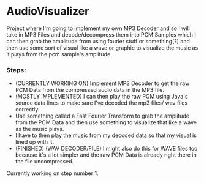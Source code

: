 # AudioVisualizer

Project where I'm going to implement my own MP3 Decoder and so I will take in MP3 Files and decode/decompress them into PCM Samples which I can then grab the amplitude from using fourier stuff or something(?) and then use some sort of visual like a wave or graphic to visualize the music as it plays from the pcm sample's amplitude.

### Steps:
- (CURRENTLY WORKING ON) Implement MP3 Decoder to get the raw PCM Data from the compressed audio data in the MP3 file.
- (MOSTLY IMPLEMENTED) I can then play the raw PCM using Java's source data lines to make sure I've decoded the mp3 files/ wav files correctly.
- Use something called a Fast Fourier Transform to grab the amplitude from the PCM Data and then use something to visualize that like a wave as the music plays.
- I have to then play the music from my decoded data so that my visual is lined up with it.
- (FINISHED) (WAV DECODER/FILE) I might also do this for WAVE files too because it's a lot simpler and the raw PCM Data is already right there in the file uncompressed.

Currently working on step number 1.
